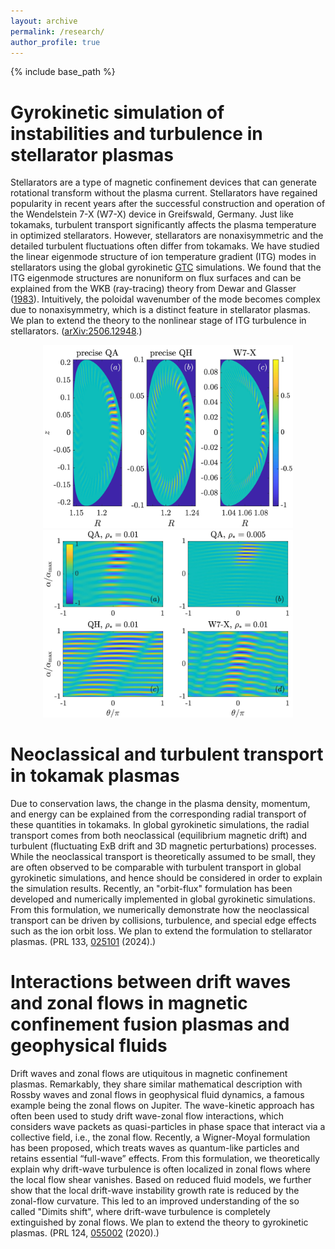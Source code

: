```yaml
---
layout: archive
permalink: /research/
author_profile: true
---
```


{% include base_path %}

Gyrokinetic simulation of instabilities and turbulence in stellarator plasmas
===========
Stellarators are a type of magnetic confinement devices that can generate rotational transform without the plasma current. Stellarators have regained popularity in recent years after the successful construction and operation of the Wendelstein 7-X (W7-X) device in Greifswald, Germany. Just like tokamaks, turbulent transport significantly affects the plasma temperature in optimized stellarators. However, stellarators are nonaxisymmetric and the detailed turbulent fluctuations often differ from tokamaks. We have studied the linear eigenmode structure of ion temperature gradient (ITG) modes in stellarators using the global gyrokinetic [GTC](https://sun.ps.uci.edu/gtc/) simulations. We found that the ITG eigenmode structures are nonuniform on flux surfaces and can be explained from the WKB (ray-tracing) theory from Dewar and Glasser ([1983](https://doi.org/10.1063/1.864028)). Intuitively, the poloidal wavenumber of the mode becomes complex due to nonaxisymmetry, which is a distinct feature in stellarator plasmas. We plan to extend the theory to the nonlinear stage of ITG turbulence in stellarators. ([arXiv:2506.12948](https://doi.org/10.48550/arXiv.2506.12948).)

<p align='center'>
<img src='/images/GTC_linear_Rz.jpg' width='400'>
<img src='/images/GTC_linear_alphatheta.jpg' width='400'>
</p>

Neoclassical and turbulent transport in tokamak plasmas
==========
Due to conservation laws, the change in the plasma density, momentum, and energy can be explained from the corresponding radial transport of these quantities in tokamaks. In global gyrokinetic simulations, the radial transport comes from both neoclassical (equilibrium magnetic drift) and turbulent (fluctuating ExB drift and 3D magnetic perturbations) processes. While the neoclassical transport is theoretically assumed to be small, they are often observed to be comparable with turbulent transport in global gyrokinetic simulations, and hence should be considered in order to explain the simulation results. Recently, an "orbit-flux" formulation has been developed and numerically implemented in global gyrokinetic simulations. From this formulation, we numerically demonstrate how the neoclassical transport can be driven by collisions, turbulence, and special edge effects such as the ion orbit loss. We plan to extend the formulation to stellarator plasmas. (PRL 133, [025101](https://doi.org/10.1103/PhysRevLett.133.025101) (2024).)

Interactions between drift waves and zonal flows in magnetic confinement fusion plasmas and geophysical fluids
==========
Drift waves and zonal flows are utiquitous in magnetic confinement plasmas. Remarkably, they share similar mathematical description with Rossby waves and zonal flows in geophysical fluid dynamics, a famous example being the zonal flows on Jupiter. The wave-kinetic approach has often been used to study drift wave-zonal flow interactions, which considers wave packets as quasi-particles in phase space that interact via a collective field, i.e., the zonal flow. Recently, a Wigner-Moyal formulation has been proposed, which treats waves as quantum-like particles and retains essential “full-wave” effects. From this formulation, we theoretically explain why drift-wave turbulence is often localized in zonal flows where the local flow shear vanishes. Based on reduced fluid models, we further show that the local drift-wave instability growth rate is reduced by the zonal-flow curvature. This led to an improved understanding of the so called "Dimits shift", where drift-wave turbulence is completely extinguished by zonal flows. We plan to extend the theory to gyrokinetic plasmas. (PRL 124, [055002](https://doi.org/10.1103/PhysRevLett.124.055002) (2020).)
